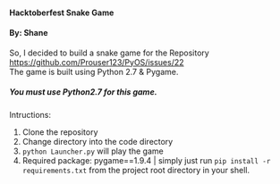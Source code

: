 #### Hacktoberfest Snake Game
#### By: Shane

So, I decided to build a snake game for the Repository https://github.com/Prouser123/PyOS/issues/22  
The game is built using Python 2.7 & Pygame. 
##### You must use Python2.7 for this game.  

Intructions:
1. Clone the repository 
2. Change directory into the code directory
3. `python Launcher.py` will play the game
4. Required package: pygame==1.9.4 | simply just run `pip install -r requirements.txt` from the project root directory in your shell.
